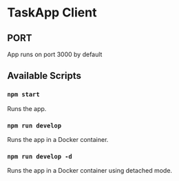 # TaskApp Client

## PORT 

App runs on port 3000 by default

## Available Scripts

### `npm start`

Runs the app.

### `npm run develop`

Runs the app in a Docker container.

### `npm run develop -d`

Runs the app in a Docker container using detached mode.
